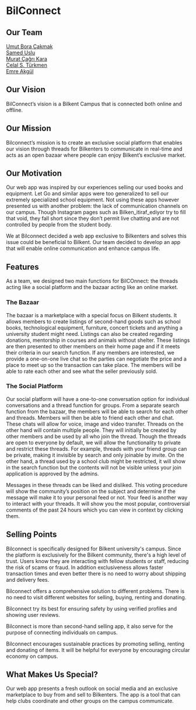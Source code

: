 # BilConnect

## Our Team
[Umut Bora Çakmak](https://github.com/UBoraCakmak)<br>
[Samed Uslu](https://github.com/sameduslu)<br>
[Murat Çağrı Kara](https://github.com/Murat-Cagri)<br>
[Celal S. Türkmen](https://github.com/celaltrk)<br>
[Emre Akgül](https://github.com/Emre-Akgul)<br>

## Our Vision
BilConnect’s vision is a Bilkent Campus that is connected both online and offline.

## Our Mission
Bilconnect’s mission is to create an exclusive social platform that enables our vision through threads for Bilkenters to communicate in real-time and acts as an open bazaar where people can enjoy Bilkent’s exclusive market.

## Our Motivation
Our web app was inspired by our experiences selling our used books and equipment. Let Go and similar apps were too generalized to sell our extremely specialized school equipment. Not using these apps however presented us with another problem: the lack of communication channels on our campus. Though Instagram pages such as Bilken_itiraf_ediyor try to fill that void, they fall short since they don’t permit live chatting and are not controlled by people from the student body.

We at Bilconnect decided a web app exclusive to Bilkenters and solves this issue could be beneficial to Bilkent. Our team decided to develop an app that will enable online communication and enhance campus life.

## Features
As a team, we designed two main functions for BilCOnnect: the threads acting like a social platform and the bazaar acting like an online market.

### The Bazaar
The bazaar is a marketplace with a special focus on Bilkent students. It allows members to create listings of second-hand goods such as school books, technological equipment, furniture, concert tickets and anything a university student might need. Listings can also be created regarding donations, mentorship in courses and animals without shelter. These listings are then presented to other members on their home page and if it meets their criteria in our search function. If any members are interested, we provide a one-on-one live chat so the parties can negotiate the price and a place to meet up so the transaction can take place. The members will be able to rate each other and see what the seller previously sold. 

### The Social Platform
Our social platform will have a one-to-one conversation option for individual conversations and a thread function for groups. From a separate search function from the bazaar, the members will be able to search for each other and threads. Members will then be able to friend each other and chat. These chats will allow for voice, image and video transfer. Threads on the other hand will contain multiple people. They will initially be created by other members and be used by all who join the thread. Though the threads are open to everyone by default, we will allow the functionality to private and restrict these threads. For example, threads with your friend group can be private, making it invisible by search and only joinable by invite. On the other hand, a thread used by a school club might be restricted, it will show in the search function but the contents will not be visible unless your join application is approved by the admins.

Messages in these threads can be liked and disliked. This voting procedure will show the community’s position on the subject and determine if the message will make it to your personal feed or not. Your feed is another way to interact with your threads. It will show you the most popular, controversial comments of the past 24 hours which you can view in context by clicking them. 

## Selling Points
Bilconnect is specifically designed for Bilkent university's campus. Since the platform is exclusively for the Bilkent community, there's a high level of trust. Users know they are interacting with fellow students or staff, reducing the risk of scams or fraud. In addition exclusiveness allows faster transaction times and even better there is no need to worry about shipping and delivery fees. 

Bilconnect offers a comprehensive solution to different problems. There is no need to visit different websites for selling, buying, renting and donating.

Bilconnect try its best for ensuring safety by using verified profiles and showing user reviews.

Bilconnect is more than second-hand selling app, it also serve for the purpose of connecting individuals on campus.

Bilconnect encourages sustainable practices by promoting selling, renting and donating of items. It will be helpful for everyone by encouraging circular economy on campus.

## What Makes Us Special?
Our web app presents a fresh outlook on social media and an exclusive marketplace to buy from and sell to Bilkenters. The app is a tool that can help clubs coordinate and other groups on the campus communicate.
